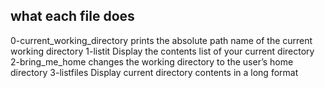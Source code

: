 ## what each  file does 
0-current_working_directory prints the absolute path name of the current working directory
1-listit Display the contents list of your current directory
2-bring_me_home changes the working directory to the user’s home directory
3-listfiles Display current directory contents in a long format

